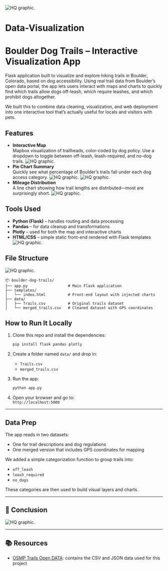 ![HQ graphic](https://github.com/digibson3/Data-Visualization/blob/lcannon/Images/dog%20title.jpg).
# Data-Visualization
# Boulder Dog Trails – Interactive Visualization App

Flask application built to visualize and explore hiking trails in Boulder, Colorado, based on dog accessibility. Using real trail data from Boulder’s open data portal, the app lets users interact with maps and charts to quickly find which trails allow dogs off-leash, which require leashes, and which prohibit dogs altogether.

We built this to combine data cleaning, visualization, and web deployment into one interactive tool that’s actually useful for locals and visitors with pets.

## Features

- **Interactive Map**  
  Mapbox visualization of trailheads, color-coded by dog policy. Use a dropdown to toggle between off-leash, leash-required, and no-dog trails.
![HQ graphic](https://github.com/digibson3/Data-Visualization/blob/lcannon/Images/off%20leash%20trails.jpg).
- **Pie Chart Summary**  
  Quickly see what percentage of Boulder’s trails fall under each dog access category.
![HQ graphic](https://github.com/digibson3/Data-Visualization/blob/lcannon/Images/dog%20access%20types.jpg).
![HQ graphic](https://github.com/digibson3/Data-Visualization/blob/lcannon/Images/trail%20access%20by%20category.jpg).
- **Mileage Distribution**  
  A line chart showing how trail lengths are distributed—most are surprisingly short.
![HQ graphic](https://github.com/digibson3/Data-Visualization/blob/lcannon/Images/trail%20mileage%20distribution.jpg).

## Tools Used

- **Python (Flask)** – handles routing and data processing  
- **Pandas** – for data cleanup and transformations  
- **Plotly** – used for both the map and interactive charts  
- **HTML/CSS** – simple static front-end rendered with Flask templates  
![HQ graphic](https://github.com/digibson3/Data-Visualization/blob/lcannon/Images/flask%20ap.jpg).

## File Structure
![HQ graphic](https://github.com/digibson3/Data-Visualization/blob/lcannon/Images/the%20process.jpg).
```
📦 boulder-dog-trails/
├── app.py                  # Main Flask application
├── templates/
│   └── index.html          # Front-end layout with injected charts
├── data/
│   ├── Trails.csv          # Original trails dataset
│   └── merged_trails.csv   # Cleaned dataset with GPS coordinates
```


## How to Run It Locally

1. Clone this repo and install the dependencies:
   ```bash
   pip install flask pandas plotly
   ```

2. Create a folder named `data/` and drop in:
   - `Trails.csv`
   - `merged_trails.csv`

3. Run the app:
   ```bash
   python app.py
   ```

4. Open your browser and go to:  
   `http://localhost:5000`

---

## Data Prep

The app reads in two datasets:
- One for trail descriptions and dog regulations  
- One merged version that includes GPS coordinates for mapping  

We added a simple categorization function to group trails into:  
- `off_leash`  
- `leash_required`  
- `no_dogs`  

These categories are then used to build visual layers and charts.

---

## 🎯 Conclusion
![HQ graphic](https://github.com/digibson3/Data-Visualization/blob/lcannon/Images/conclussions.jpg).

---

## 📚 Resources

- [OSMP Trails Open DATA](https://open-data.bouldercolorado.gov/datasets/d7ad8e150c164c32ab1690658f3fa662_4/about): contains the CSV and JSON data used for this project

